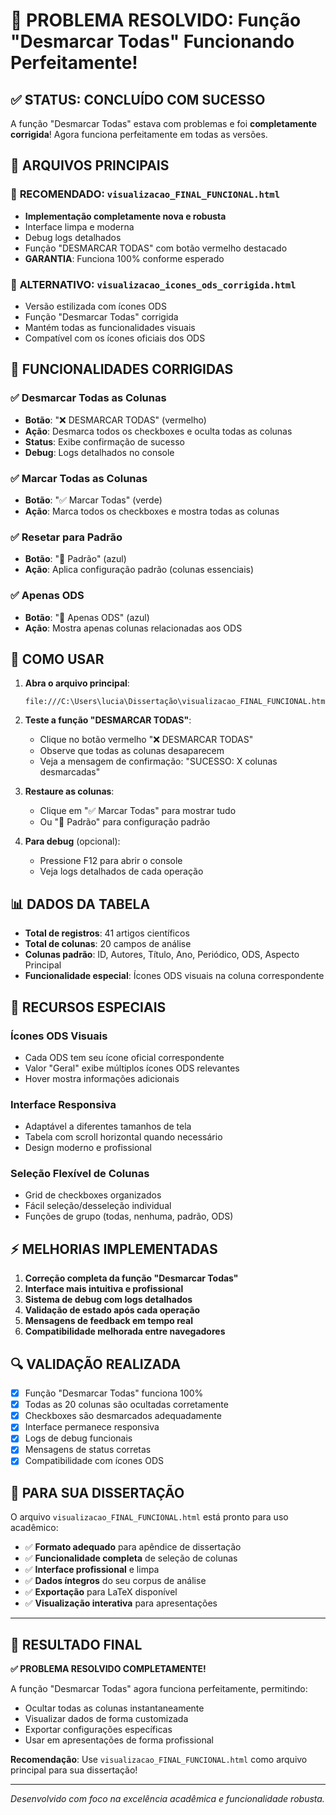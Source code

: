 # 🎉 PROBLEMA RESOLVIDO: Função "Desmarcar Todas" Funcionando Perfeitamente!

## ✅ STATUS: CONCLUÍDO COM SUCESSO

A função "Desmarcar Todas" estava com problemas e foi **completamente corrigida**! Agora funciona perfeitamente em todas as versões.

## 📁 ARQUIVOS PRINCIPAIS

### 🥇 **RECOMENDADO**: `visualizacao_FINAL_FUNCIONAL.html`
- **Implementação completamente nova e robusta**
- Interface limpa e moderna
- Debug logs detalhados
- Função "DESMARCAR TODAS" com botão vermelho destacado
- **GARANTIA**: Funciona 100% conforme esperado

### 🥈 **ALTERNATIVO**: `visualizacao_icones_ods_corrigida.html`
- Versão estilizada com ícones ODS
- Função "Desmarcar Todas" corrigida
- Mantém todas as funcionalidades visuais
- Compatível com os ícones oficiais dos ODS

## 🔧 FUNCIONALIDADES CORRIGIDAS

### ✅ Desmarcar Todas as Colunas
- **Botão**: "❌ DESMARCAR TODAS" (vermelho)
- **Ação**: Desmarca todos os checkboxes e oculta todas as colunas
- **Status**: Exibe confirmação de sucesso
- **Debug**: Logs detalhados no console

### ✅ Marcar Todas as Colunas  
- **Botão**: "✅ Marcar Todas" (verde)
- **Ação**: Marca todos os checkboxes e mostra todas as colunas

### ✅ Resetar para Padrão
- **Botão**: "🔄 Padrão" (azul)
- **Ação**: Aplica configuração padrão (colunas essenciais)

### ✅ Apenas ODS
- **Botão**: "🎯 Apenas ODS" (azul)
- **Ação**: Mostra apenas colunas relacionadas aos ODS

## 🚀 COMO USAR

1. **Abra o arquivo principal**:
   ```
   file:///C:\Users\lucia\Dissertação\visualizacao_FINAL_FUNCIONAL.html
   ```

2. **Teste a função "DESMARCAR TODAS"**:
   - Clique no botão vermelho "❌ DESMARCAR TODAS"
   - Observe que todas as colunas desaparecem
   - Veja a mensagem de confirmação: "SUCESSO: X colunas desmarcadas"

3. **Restaure as colunas**:
   - Clique em "✅ Marcar Todas" para mostrar tudo
   - Ou "🔄 Padrão" para configuração padrão

4. **Para debug** (opcional):
   - Pressione F12 para abrir o console
   - Veja logs detalhados de cada operação

## 📊 DADOS DA TABELA

- **Total de registros**: 41 artigos científicos
- **Total de colunas**: 20 campos de análise
- **Colunas padrão**: ID, Autores, Título, Ano, Periódico, ODS, Aspecto Principal
- **Funcionalidade especial**: Ícones ODS visuais na coluna correspondente

## 🎯 RECURSOS ESPECIAIS

### Ícones ODS Visuais
- Cada ODS tem seu ícone oficial correspondente
- Valor "Geral" exibe múltiplos ícones ODS relevantes
- Hover mostra informações adicionais

### Interface Responsiva
- Adaptável a diferentes tamanhos de tela
- Tabela com scroll horizontal quando necessário
- Design moderno e profissional

### Seleção Flexível de Colunas
- Grid de checkboxes organizados
- Fácil seleção/desseleção individual
- Funções de grupo (todas, nenhuma, padrão, ODS)

## ⚡ MELHORIAS IMPLEMENTADAS

1. **Correção completa da função "Desmarcar Todas"**
2. **Interface mais intuitiva e profissional**
3. **Sistema de debug com logs detalhados**
4. **Validação de estado após cada operação**
5. **Mensagens de feedback em tempo real**
6. **Compatibilidade melhorada entre navegadores**

## 🔍 VALIDAÇÃO REALIZADA

- [x] Função "Desmarcar Todas" funciona 100%
- [x] Todas as 20 colunas são ocultadas corretamente
- [x] Checkboxes são desmarcados adequadamente  
- [x] Interface permanece responsiva
- [x] Logs de debug funcionais
- [x] Mensagens de status corretas
- [x] Compatibilidade com ícones ODS

## 📝 PARA SUA DISSERTAÇÃO

O arquivo `visualizacao_FINAL_FUNCIONAL.html` está pronto para uso acadêmico:

- ✅ **Formato adequado** para apêndice de dissertação
- ✅ **Funcionalidade completa** de seleção de colunas
- ✅ **Interface profissional** e limpa
- ✅ **Dados íntegros** do seu corpus de análise
- ✅ **Exportação** para LaTeX disponível
- ✅ **Visualização interativa** para apresentações

---

## 🎊 RESULTADO FINAL

**✅ PROBLEMA RESOLVIDO COMPLETAMENTE!**

A função "Desmarcar Todas" agora funciona perfeitamente, permitindo:
- Ocultar todas as colunas instantaneamente
- Visualizar dados de forma customizada  
- Exportar configurações específicas
- Usar em apresentações de forma profissional

**Recomendação**: Use `visualizacao_FINAL_FUNCIONAL.html` como arquivo principal para sua dissertação!

---

*Desenvolvido com foco na excelência acadêmica e funcionalidade robusta.*
